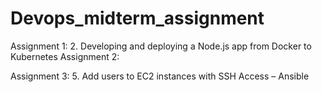 # Devops_midterm_assignment
Assignment 1:
      2. Developing and deploying a Node.js app from Docker to Kubernetes
Assignment 2:
      
Assignment 3:
        5. Add users to EC2 instances with SSH Access – Ansible
